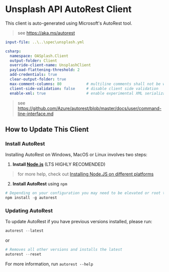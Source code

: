 ﻿# Unsplash API AutoRest Client

This client is auto-generated using Microsoft's AutoRest tool.

> see <https://aka.ms/autorest>

```yaml
input-file: ..\..\spec\unsplash.yml

csharp:
  namespace: OASplash.Client
  output-folder: Client
  override-client-name: UnsplashClient
  payload-flattening-threshold: 2
  add-credentials: true
  clear-output-folder: true
  max-comment-columns: 80           # multiline comments shall not be wider than 80 characters
  client-side-validation: false     # disable client side validation
  enable-xml: true                  # enable experimental XML serialization support
```

> see <https://github.com/Azure/autorest/blob/master/docs/user/command-line-interface.md>

## How to Update This Client

### Install AutoRest

Installing AutoRest on Windows, MacOS or Linux involves two steps:

1. __Install [Node.js](https://nodejs.org/en/)__ (LTS HIGHLY RECOMENDED)

> for more help, check out [Installing Node.JS on different platforms](./docs/developer/workstation.md#nodejs)

2. __Install AutoRest__ using `npm`

```powershell
# Depending on your configuration you may need to be elevated or root to run this. (on OSX/Linux use 'sudo' )
npm install -g autorest
```

### Updating AutoRest
  
To update AutoRest if you have previous versions installed, please run:

```powershell
autorest --latest
```

or

```powershell
# Removes all other versions and installs the latest
autorest --reset
```

For more information, run  `autorest --help`
